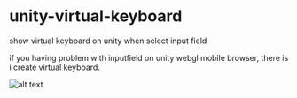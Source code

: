 # unity-virtual-keyboard
show virtual keyboard on unity when select input field

if you having problem with inputfield on unity webgl mobile browser, there is i create virtual keyboard.

![alt text](https://github.com/madfaladam/unity-virtual-keyboard/blob/main/sc0.png?raw=true)
